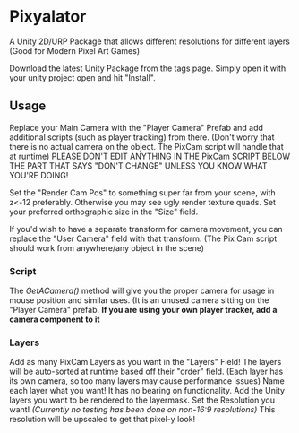 # Pixyalator
 A Unity 2D/URP Package that allows different resolutions for different layers (Good for Modern Pixel Art Games)

Download the latest Unity Package from the tags page. Simply open it with your unity project open and hit "Install".

## Usage
Replace your Main Camera with the "Player Camera" Prefab and add additional scripts (such as player tracking) from there. 
(Don't worry that there is no actual camera on the object. The PixCam script will handle that at runtime)
PLEASE DON'T EDIT ANYTHING IN THE PixCam SCRIPT BELOW THE PART THAT SAYS "DON'T CHANGE" UNLESS YOU KNOW WHAT YOU'RE DOING!

Set the "Render Cam Pos" to something super far from your scene, with z<-12 preferably. Otherwise you may see ugly render texture quads.
Set your preferred orthographic size in the "Size" field.

If you'd wish to have a separate transform for camera movement, you can replace the "User Camera" field with that transform. (The Pix Cam script should work from anywhere/any object in the scene)

### Script
The *GetACamera()* method will give you the proper camera for usage in mouse position and similar uses. (It is an unused camera sitting on the "Player Camera" prefab. **If you are using your own player tracker, add a camera component to it**

### Layers
Add as many PixCam Layers as you want in the "Layers" Field!
The layers will be auto-sorted at runtime based off their "order" field.
(Each layer has its own camera, so too many layers may cause performance issues)
Name each layer what you want! It has no bearing on functionality.
Add the Unity layers you want to be rendered to the layermask.
Set the Resolution you want! *(Currently no testing has been done on non-16:9 resolutions)*
This resolution will be upscaled to get that pixel-y look!
